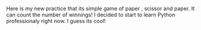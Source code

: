 Here is my new practice that its simple game of paper , scissor and paper.
It can count the number of winnings!
I decided to start to learn Python professionaly right now. I guess its cool!
